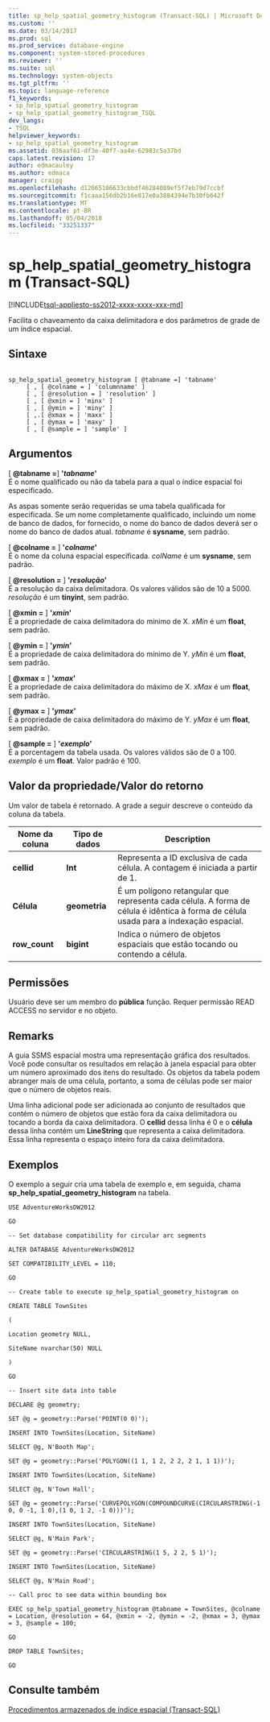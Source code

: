 ```yaml
---
title: sp_help_spatial_geometry_histogram (Transact-SQL) | Microsoft Docs
ms.custom: ''
ms.date: 03/14/2017
ms.prod: sql
ms.prod_service: database-engine
ms.component: system-stored-procedures
ms.reviewer: ''
ms.suite: sql
ms.technology: system-objects
ms.tgt_pltfrm: ''
ms.topic: language-reference
f1_keywords:
- sp_help_spatial_geometry_histogram
- sp_help_spatial_geometry_histogram_TSQL
dev_langs:
- TSQL
helpviewer_keywords:
- sp_help_spatial_geometry_histogram
ms.assetid: 036aaf61-df3e-40f7-aa4e-62983c5a37bd
caps.latest.revision: 17
author: edmacauley
ms.author: edmaca
manager: craigg
ms.openlocfilehash: d12665106633cbbdf46284089ef5f7eb79d7ccbf
ms.sourcegitcommit: f1caaa156db2b16e817e0a3884394e7b30fb642f
ms.translationtype: MT
ms.contentlocale: pt-BR
ms.lasthandoff: 05/04/2018
ms.locfileid: "33251337"
---
```

# <a name="sphelpspatialgeometryhistogram-transact-sql"></a>sp_help_spatial_geometry_histogram (Transact-SQL)
[!INCLUDE[tsql-appliesto-ss2012-xxxx-xxxx-xxx-md](../../includes/tsql-appliesto-ss2012-xxxx-xxxx-xxx-md.md)]

  Facilita o chaveamento da caixa delimitadora e dos parâmetros de grade de um índice espacial.  
  
## <a name="syntax"></a>Sintaxe  
  
```  
  
sp_help_spatial_geometry_histogram [ @tabname =] 'tabname'   
     [ , [ @colname = ] 'columnname' ]   
     [ , [ @resolution = ] 'resolution' ]  
     [ , [ @xmin = ] 'minx' ]   
     [ , [ @ymin = ] 'miny' ]   
     [ ,.[ @xmax = ] 'maxx' ]  
     [ , [ @ymax = ] 'maxy' ]  
     [ , [ @sample = ] 'sample' ]  
```  
  
## <a name="arguments"></a>Argumentos  
 [  **@tabname =**] **'***tabname***'**  
 É o nome qualificado ou não da tabela para a qual o índice espacial foi especificado.  
  
 As aspas somente serão requeridas se uma tabela qualificada for especificada. Se um nome completamente qualificado, incluindo um nome de banco de dados, for fornecido, o nome do banco de dados deverá ser o nome do banco de dados atual. *tabname* é **sysname**, sem padrão.  
  
 [  **@colname =** ] **'***colname***'**  
 É o nome da coluna espacial especificada. *colName* é um **sysname**, sem padrão.  
  
 [  **@resolution =** ] **'***resolução***'**  
 É a resolução da caixa delimitadora. Os valores válidos são de 10 a 5000. *resolução* é um **tinyint**, sem padrão.  
  
 [  **@xmin =** ] **'***xmin***'**  
 É a propriedade de caixa delimitadora do mínimo de X. *xMin* é um **float**, sem padrão.  
  
 [  **@ymin =** ] **'***ymin***'**  
 É a propriedade de caixa delimitadora do mínimo de Y. *yMin* é um **float**, sem padrão.  
  
 [  **@xmax =** ] **'***xmax***'**  
 É a propriedade de caixa delimitadora do máximo de X. *xMax* é um **float**, sem padrão.  
  
 [  **@ymax =** ] **'***ymax***'**  
 É a propriedade de caixa delimitadora do máximo de Y. *yMax* é um **float**, sem padrão.  
  
 [  **@sample =** ] **'***exemplo***'**  
 É a porcentagem da tabela usada. Os valores válidos são de 0 a 100. *exemplo* é um **float**. Valor padrão é 100.  
  
## <a name="property-valuereturn-value"></a>Valor da propriedade/Valor do retorno  
 Um valor de tabela é retornado. A grade a seguir descreve o conteúdo da coluna da tabela.  
  
|Nome da coluna|Tipo de dados|Description|  
|-----------------|---------------|-----------------|  
|**cellid**|**Int**|Representa a ID exclusiva de cada célula. A contagem é iniciada a partir de 1.|  
|**Célula**|**geometria**|É um polígono retangular que representa cada célula. A forma de célula é idêntica à forma de célula usada para a indexação espacial.|  
|**row_count**|**bigint**|Indica o número de objetos espaciais que estão tocando ou contendo a célula.|  
  
## <a name="permissions"></a>Permissões  
 Usuário deve ser um membro do **pública** função. Requer permissão READ ACCESS no servidor e no objeto.  
  
## <a name="remarks"></a>Remarks  
 A guia SSMS espacial mostra uma representação gráfica dos resultados. Você pode consultar os resultados em relação à janela espacial para obter um número aproximado dos itens do resultado. Os objetos da tabela podem abranger mais de uma célula, portanto, a soma de células pode ser maior que o número de objetos reais.  
  
 Uma linha adicional pode ser adicionada ao conjunto de resultados que contém o número de objetos que estão fora da caixa delimitadora ou tocando a borda da caixa delimitadora. O **cellid** dessa linha é 0 e o **célula** dessa linha contém um **LineString** que representa a caixa delimitadora. Essa linha representa o espaço inteiro fora da caixa delimitadora.  
  
## <a name="examples"></a>Exemplos  
 O exemplo a seguir cria uma tabela de exemplo e, em seguida, chama **sp_help_spatial_geometry_histogram** na tabela.  
  
 `USE AdventureWorksDW2012`  
  
 `GO`  
  
 `-- Set database compatibility for circular arc segments`  
  
 `ALTER DATABASE AdventureWorksDW2012`  
  
 `SET COMPATIBILITY_LEVEL = 110;`  
  
 `GO`  
  
 `-- Create table to execute sp_help_spatial_geometry_histogram on`  
  
 `CREATE TABLE TownSites`  
  
 `(`  
  
 `Location geometry NULL,`  
  
 `SiteName nvarchar(50) NULL`  
  
 `)`  
  
 `GO`  
  
 `-- Insert site data into table`  
  
 `DECLARE @g geometry;`  
  
 `SET @g = geometry::Parse('POINT(0 0)');`  
  
 `INSERT INTO TownSites(Location, SiteName)`  
  
 `SELECT @g, N'Booth Map';`  
  
 `SET @g = geometry::Parse('POLYGON((1 1, 1 2, 2 2, 2 1, 1 1))');`  
  
 `INSERT INTO TownSites(Location, SiteName)`  
  
 `SELECT @g, N'Town Hall';`  
  
 `SET @g = geometry::Parse('CURVEPOLYGON(COMPOUNDCURVE(CIRCULARSTRING(-1 0, 0 -1, 1 0),(1 0, 1 2, -1 0)))');`  
  
 `INSERT INTO TownSites(Location, SiteName)`  
  
 `SELECT @g, N'Main Park';`  
  
 `SET @g = geometry::Parse('CIRCULARSTRING(1 5, 2 2, 5 1)');`  
  
 `INSERT INTO TownSites(Location, SiteName)`  
  
 `SELECT @g, N'Main Road';`  
  
 `-- Call proc to see data within bounding box`  
  
 `EXEC sp_help_spatial_geometry_histogram @tabname = TownSites, @colname = Location, @resolution = 64, @xmin = -2, @ymin = -2, @xmax = 3, @ymax = 3, @sample = 100;`  
  
 `GO`  
  
 `DROP TABLE TownSites;`  
  
 `GO`  
  
## <a name="see-also"></a>Consulte também  
 [Procedimentos armazenados de índice espacial &#40;Transact-SQL&#41;](http://msdn.microsoft.com/library/1be0f34e-3d5a-4a1f-9299-bd482362ec7a)  
  
  
